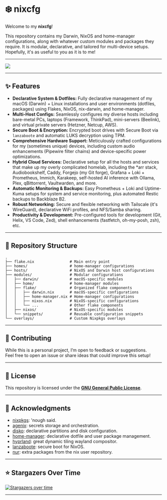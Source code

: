 # ❄️ nixcfg

Welcome to my **nixcfg**!

This repository contains my Darwin, NixOS and home-manager configurations, along with whatever custom modules and packages they require. It is modular, declarative, and tailored for multi-device setups. Hopefully, it's as useful to you as it is to me!

---

![](./_img/hyprland.png)

---

## ✨ Features

- **Declarative System & Dotfiles:** Fully declarative management of my macOS (Darwin) + Linux installations and user environments (dotfiles, packages) using Flakes, NixOS, nix-darwin, and home-manager.
- **Multi-Host Configs:** Seamlessly configures my diverse hosts including bare-metal PCs, laptops (Framework, ThinkPad), mini-servers (Beelink), and virtual private servers (Hetzner, Netcup, AWS).
- **Secure Boot & Encryption:** Encrypted boot drives with Secure Boot via `lanzaboote` and automatic LUKS decryption using TPM.
- **Comprehensive Hardware Support:** Meticulously crafted configurations for my (sometimes unique) devices, including custom audio enhancements (Pipewire filter chains) and device-specific power optimizations.
- **Hybrid Cloud Services:** Declarative setup for all the hosts and services that make up my overly complicated homelab, including the \*arr stack, Audiobookshelf, Caddy, Forgejo (my Git forge), Grafana + Loki + Prometheus, Immich, Karakeep, self-hosted AI inference with Ollama, Plex, qBittorrent, Vaultwarden, and more.
- **Automatic Monitoring & Backups:** Easy Prometheus + Loki and Uptime-Kuma setups for system and service monitoring, plus automated Restic backups to Backblaze B2.
- **Robust Networking:** Secure and flexible networking with Tailscale (it's WireGuard), declarative WiFi profiles, and NFS/Samba sharing.
- **Productivity & Development:** Pre-configured tools for development (Git, Helix, VS Code, Zed), shell enhancements (fastfetch, oh-my-posh, zsh), etc.
<!-- - **System-Wide Theming:** Consistent aesthetics across devices with stylix, which auto-generates application themes from base16 color schemes. -->

---

## 📂 Repository Structure

```plaintext
.
├── flake.nix                # Main entry point
├── homes/                   # home-manager configurations
├── hosts/                   # NixOS and Darwin host configurations
├── modules/                 # Modular configurations
│   ├── darwin/              # macOS-specific modules
│   ├── home/                # home-manager modules
│   ├── flake/               # Organized flake components
│   │   ├── darwin.nix       # macOS-specific configurations
│   │   ├── home-manager.nix # Home-manager configurations
│   │   ├── nixos.nix        # NixOS-specific configurations
│   │   └── ...              # Other flake components
│   ├── nixos/               # NixOS-specific modules
│   └── snippets/            # Reusable configuration snippets
└── overlays/                # Custom Nixpkgs overlays
```

---

## 🤝 Contributing

While this is a personal project, I’m open to feedback or suggestions.\
Feel free to open an issue or share ideas that could improve this setup!

---

## 📜 License

This repository is licensed under the **[GNU General Public License](LICENSE.md)**.

---

## 🙌 Acknowledgments

- [nixpkgs](https://github.com/nixos/nixpkgs): 'nough said.
- [agenix](https://github.com/ryantm/agenix): secrets storage and orchestration.
- [disko](https://github.com/nix-community/disko): declarative partitions and disk configuration.
- [home-manager](https://github.com/nix-community/home-manager): declarative dotfile and user package management.
- [hyprland](https://github.com/hyprwm/Hyprland): great dynamic tiling wayland compositor.
- [lanzaboote](https://github.com/nix-community/lanzaboote): secure boot for NixOS.
- [nur](https://github.com/nix-community/NUR): extra packages from the nix user repository.
<!--- [stylix](https://github.com/danth/stylix): system-wide color schemes and typography.-->

---

## ⭐ Stargazers Over Time

[![Stargazers over time](https://starchart.cc/alyraffauf/nixcfg.svg?variant=adaptive)](https://starchart.cc/alyraffauf/nixcfg)

---
